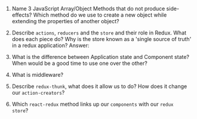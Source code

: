 1.  Name 3 JavaScript Array/Object Methods that do not produce side-effects? Which method do we use to create a new object while extending the properties of another object?
1.  Describe `actions`, `reducers` and the `store` and their role in Redux. What does each piece do? Why is the store known as a 'single source of truth' in a redux application?
   Answer:
     
2.  What is the difference between Application state and Component state? When would be a good time to use one over the other?
3.  What is middleware?
4.  Describe `redux-thunk`, what does it allow us to do? How does it change our `action-creators`?
5.  Which `react-redux` method links up our `components` with our `redux store`?
